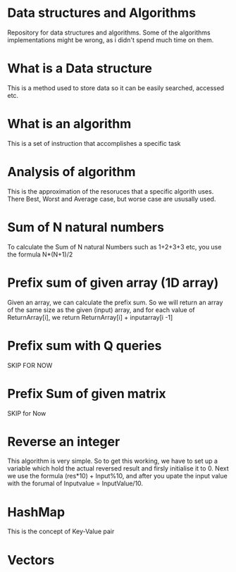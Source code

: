 # Data structures and Algorithms
Repository for data structures and algorithms.
Some of the algorithms implementations might be wrong, as i didn't spend much time on them.

# What is a Data structure
This is a method used to store data so it can be easily searched, accessed etc. 
# What is an algorithm
This is a set of instruction that accomplishes a specific task
# Analysis of algorithm
This is the approximation of the resoruces that a specific algorith uses. There Best, Worst and Average case, but worse case are ususally used.
# Sum of N natural numbers
To calculate the Sum of N natural Numbers such as 1+2+3+3 etc, you use the formula N*(N+1)/2
# Prefix sum of given array (1D array)
Given an array, we can calculate the prefix sum. So we will return an array of the same size as the given (input) array, and for each value of ReturnArray[i], we return ReturnArray[i] + inputarray[i -1]
# Prefix sum with Q queries
SKIP FOR NOW
# Prefix Sum of given matrix
SKIP for Now
# Reverse an integer
This algorithm is very simple. So to get this working, we have to set up a variable which hold the actual reversed result and firsly initialise it to 0. Next we use the formula (res*10) + Input%10, and after you upate the input value with the forumal of Inputvalue = InputValue/10.
# HashMap
This is the concept of Key-Value pair
# Vectors